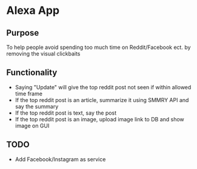 Alexa App
=========================

## Purpose
To help people avoid spending too much time on Reddit/Facebook ect. by removing the visual clickbaits

## Functionality
- Saying "Update" will give the top reddit post not seen if within allowed time frame
- If the top reddit post is an article, summarize it using SMMRY API and say the summary
- If the top reddit post is text, say the post
- If the top reddit post is an image, upload image link to DB and show image on GUI

## TODO
- Add Facebook/Instagram as service